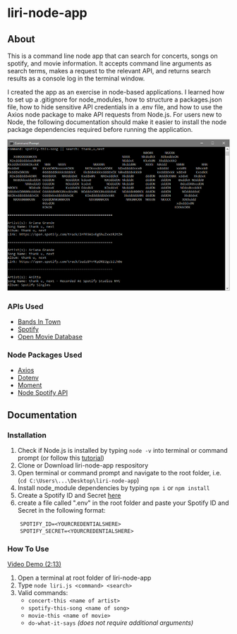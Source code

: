 # liri-node-app

## About
This is a command line node app that can search for concerts, songs on spotify, and movie information. It accepts command line arguments as search terms, makes a request to the relevant API, and returns search results as a console log in the terminal window. 

I created the app as an exercise in node-based applications. I learned how to set up a .gitignore for node_modules, how to structure a packages.json file, how to hide sensitive API credentials in a .env file, and how to use the Axios node package to make API requests from Node.js. For users new to Node, the following documentation should make it easier to install the node package dependencies required before running the application.

![App Screenshot](/Readme_screenshots/command-prompt.PNG)

### APIs Used
* [Bands In Town](http://www.artists.bandsintown.com/bandsintown-api/?locale=en)
* [Spotify](https://developer.spotify.com/documentation/web-api/quick-start/)
* [Open Movie Database](http://www.omdbapi.com/)

### Node Packages Used
* [Axios](https://www.npmjs.com/package/axios)
* [Dotenv](https://www.npmjs.com/package/dotenv)
* [Moment](https://www.npmjs.com/package/moment)
* [Node Spotify API](https://www.npmjs.com/package/node-spotify-api)

## Documentation

### Installation

1. Check if Node.js is installed by typing `node -v` into terminal or command prompt (or follow this [tutorial](https://www.youtube.com/watch?v=qZQmCfkmbNA))
2. Clone or Download liri-node-app respository
3. Open terminal or command prompt and navigate to the root folder, i.e. (`cd C:\Users\...\Desktop\liri-node-app`)
4. Install node_module dependencies by typing `npm i` or `npm install`
5. Create a Spotify ID and Secret [here](https://developer.spotify.com/dashboard/)
6. create a file called ".env" in the root folder and paste your Spotify ID and Secret in the following format: 
```
    SPOTIFY_ID=<YOURCREDENTIALSHERE>
    SPOTIFY_SECRET=<YOURCREDENTIALSHERE>
```

### How To Use

[Video Demo (2:13)](https://drive.google.com/file/d/1jdiL-9TTycA_UK5ef0-Ov3WVnu7DrWeM/view)

1. Open a terminal at root folder of liri-node-app
2. Type `node liri.js <command> <search>`
3. Valid commands:
    * `concert-this <name of artist>`
    * `spotify-this-song <name of song>`
    * `movie-this <name of movie>`
    * `do-what-it-says` *(does not require additional arguments)*
